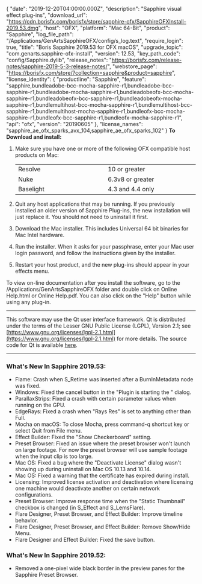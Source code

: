 {
  "date": "2019-12-20T04:00:00.000Z",
  "description": "Sapphire visual effect plug-ins",
  "download_url": "https://cdn.borisfx.com/borisfx/store/sapphire-ofx/SapphireOFXInstall-2019.53.dmg",
  "host": "OFX",
  "platform": "Mac 64-Bit",
  "product": "Sapphire",
  "log_file_path": "/Applications/GenArtsSapphireOFX/config/s_log.text",
  "require_login": true,
  "title": "Boris Sapphire 2019.53 for OFX macOS",
  "upgrade_topic": "com.genarts.sapphire-ofx-install",
  "version": 12.53,
  "key_path_code": "config/Sapphire.dylib",
  "release_notes": "https://borisfx.com/release-notes/sapphire-2019-5-3-release-notes/",
  "webstore_page": "https://borisfx.com/store/?collection=sapphire&product=sapphire",
  "license_identity": {
    "productline": "Sapphire",
    "feature": "sapphire,bundleadobe-bcc-mocha-sapphire-r1,bundleadobe-bcc-sapphire-r1,bundleadobe-mocha-sapphire-r1,bundleadobeofx-bcc-mocha-sapphire-r1,bundleadobeofx-bcc-sapphire-r1,bundleadobeofx-mocha-sapphire-r1,bundlemultihost-bcc-mocha-sapphire-r1,bundlemultihost-bcc-sapphire-r1,bundlemultihost-mocha-sapphire-r1,bundleofx-bcc-mocha-sapphire-r1,bundleofx-bcc-sapphire-r1,bundleofx-mocha-sapphire-r1",
    "api": "ofx",
    "version": "20190605"
  },
  "license_names": "sapphire_ae_ofx_sparks_avx_104,sapphire_ae_ofx_sparks_102"
}
**To Download and install:**

1. Make sure you have one or more of the following OFX compatible host products on Mac:

   <table border="0" cellpadding="0" cellspacing="0">

   <tbody>

   <tr>

   <td style="width: 355px;"><span style="line-height: 20.7999992370605px;">Resolve</span></td>

   <td style="width: 388px;"><span style="line-height: 20.7999992370605px;">10 or greater</span></td>

   </tr>

   <tr>

   <td style="width: 355px;">Nuke</td>

   <td style="width: 388px;">6.3v8 or greater</td>

   </tr>

   <tr>

   <td style="width: 355px;">Baselight   </td>

   <td style="width: 388px;">4.3 and 4.4 only</td>

   </tr>

   </tbody>

   </table>
2. Quit any host applications that may be running.
   If you previously installed an older version of Sapphire Plug-ins, the new installation will just replace it. You should not need to uninstall it first.
3. Download the Mac installer.
   This includes Universal 64 bit binaries for Mac Intel hardware.
4. Run the installer. When it asks for your passphrase, enter your Mac user login password, and follow the instructions given by the installer.
5. Restart your host product, and the new plug-ins should appear in your effects menu.

To view on-line documentation after you install the software, go to the /Applications/GenArtsSapphireOFX folder and double click on Online Help.html or Online Help.pdf. You can also click on the "Help" button while using any plug-in.

<hr>

This software may use the Qt user interface framework. Qt is distributed under the terms of the Lesser GNU Public License (LGPL), Version 2.1; see [https://www.gnu.org/licenses/lgpl-2.1.html](https://www.gnu.org/licenses/lgpl-2.1.html) for more details. The source code for Qt is available [here](https://cdn.borisfx.com/downloads/?&product=Sapphire&host=OFX%20Hosts).

<hr>

### What's New In Sapphire 2019.53:
* Flame: Crash when S_Retime was inserted after a BurnInMetadata node was fixed.
* Windows: Fixed the cancel button in the "Plugin is starting the <App>" dialog.
* ParallaxStrips: Fixed a crash with certain parameter values when running on the GPU.
* EdgeRays: Fixed a crash when "Rays Res" is set to anything other than Full.
* Mocha on macOS: To close Mocha, press command-q shortcut key or select Quit from File menu.
* Effect Builder: Fixed the "Show Checkerboard" setting.
* Preset Browser: Fixed an issue where the preset browser won't launch on large footage.  For now the preset browser will use sample footage when the input clip is too large.
* Mac OS: Fixed a bug where the "Deactivate License" dialog wasn't showing up during uninstall on Mac OS 10.13 and 10.14.
* Mac OS: Fixed a warning that the certificate has expired during install.
* Licensing: Improved license activation and deactivation where licensing one machine would deactivate another on certain network configurations.
* Preset Browser: Improve response time when the "Static Thumbnail" checkbox is changed (in S_Effect and S_LemsFlare).
* Flare Designer, Preset Browser, and Effect Builder: Improve timeline behavior.
* Flare Designer, Preset Browser, and Effect Builder: Remove Show/Hide Menu.
* Flare Designer and Effect Builder: Fixed the save button.

### What's New In Sapphire 2019.52:
* Removed a one-pixel wide black border in the preview panes for the Sapphire Preset Browser.
